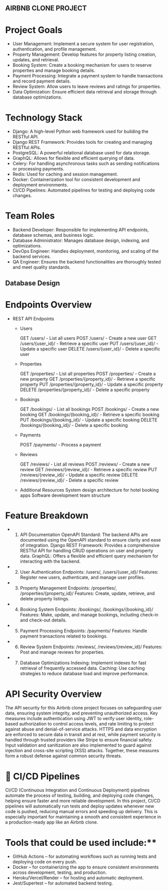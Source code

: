 ##  AIRBNB CLONE PROJECT

# Project Goals

  - User Management: Implement a secure system for user registration, authentication, and profile management.
  - Property Management: Develop features for property listing creation, updates, and retrieval.
  - Booking System: Create a booking mechanism for users to reserve properties and manage booking details.
  - Payment Processing: Integrate a payment system to handle transactions and record payment details.
  - Review System: Allow users to leave reviews and ratings for properties.
  - Data Optimization: Ensure efficient data retrieval and storage through database optimizations.

# Technology Stack
  
  - Django: A high-level Python web framework used for building the RESTful API.
  - Django REST Framework: Provides tools for creating and managing RESTful APIs.
  - PostgreSQL: A powerful relational database used for data storage.
  - GraphQL: Allows for flexible and efficient querying of data.
  - Celery: For handling asynchronous tasks such as sending notifications or processing payments.
  - Redis: Used for caching and session management.
  - Docker: Containerization tool for consistent development and deployment environments.
  - CI/CD Pipelines: Automated pipelines for testing and deploying code changes.

# Team Roles
  - Backend Developer: Responsible for implementing API endpoints, database schemas, and business logic.
  - Database Administrator: Manages database design, indexing, and optimizations.
  - DevOps Engineer: Handles deployment, monitoring, and scaling of the backend services.
  - QA Engineer: Ensures the backend functionalities are thoroughly tested and meet quality standards.

## Database Design
 
 # Endpoints Overview
  
  - REST API Endpoints
    
    - Users

        GET /users/ - List all users
        POST /users/ - Create a new user
        GET /users/{user_id}/ - Retrieve a specific user
        PUT /users/{user_id}/ - Update a specific user
        DELETE /users/{user_id}/ - Delete a specific user
    
    - Properties

        GET /properties/ - List all properties
        POST /properties/ - Create a new property
        GET /properties/{property_id}/ - Retrieve a specific property
        PUT /properties/{property_id}/ - Update a specific property
        DELETE /properties/{property_id}/ - Delete a specific property
    
    - Bookings

        GET /bookings/ - List all bookings
        POST /bookings/ - Create a new booking
        GET /bookings/{booking_id}/ - Retrieve a specific booking
        PUT /bookings/{booking_id}/ - Update a specific booking
        DELETE /bookings/{booking_id}/ - Delete a specific booking
    
    - Payments

        POST /payments/ - Process a payment
    
    - Reviews

        GET /reviews/ - List all reviews
        POST /reviews/ - Create a new review
        GET /reviews/{review_id}/ - Retrieve a specific review
        PUT /reviews/{review_id}/ - Update a specific review
        DELETE /reviews/{review_id}/ - Delete a specific review
    
    - Additional Resources
        System design architecture for hotel booking apps
        Software development team structure

# Feature Breakdown

- 1. API Documentation
    OpenAPI Standard: The backend APIs are documented using the OpenAPI standard to ensure clarity and ease of integration.
    Django REST Framework: Provides a comprehensive RESTful API for handling CRUD operations on user and property data.
    GraphQL: Offers a flexible and efficient query mechanism for interacting with the backend.

- 2. User Authentication
    Endpoints: /users/, /users/{user_id}/
    Features: Register new users, authenticate, and manage user profiles.

- 3. Property Management
    Endpoints: /properties/, /properties/{property_id}/
    Features: Create, update, retrieve, and delete property listings.
    
- 4. Booking System
    Endpoints: /bookings/, /bookings/{booking_id}/
    Features: Make, update, and manage bookings, including check-in and check-out details.
    
- 5. Payment Processing
    Endpoints: /payments/
    Features: Handle payment transactions related to bookings.
    
- 6. Review System
    Endpoints: /reviews/, /reviews/{review_id}/
    Features: Post and manage reviews for properties.
    
- 7. Database Optimizations
    Indexing: Implement indexes for fast retrieval of frequently accessed data.
    Caching: Use caching strategies to reduce database load and improve performance.

# API Security Overview
    
The API security for this Airbnb clone project focuses on safeguarding user data, ensuring system integrity, and preventing unauthorized access. Key measures include authentication using JWT to verify user identity, role-based authorization to control access levels, and rate limiting to protect against abuse and denial-of-service attacks. HTTPS and data encryption are enforced to secure data in transit and at rest, while payment security is handled through trusted providers like Stripe to ensure financial safety. Input validation and sanitization are also implemented to guard against injection and cross-site scripting (XSS) attacks. Together, these measures form a robust defense against common security threats.

# 🚀 CI/CD Pipelines

CI/CD (Continuous Integration and Continuous Deployment) pipelines automate the process of testing, building, and deploying code changes, helping ensure faster and more reliable development. In this project, CI/CD pipelines will automatically run tests and deploy updates whenever new code is pushed, reducing manual errors and speeding up delivery. This is especially important for maintaining a smooth and consistent experience in a production-ready app like an Airbnb clone.

#  Tools that could be used include:**
    
- GitHub Actions – for automating workflows such as running tests and deploying code on every push.
- Docker – for containerizing the app to ensure consistent environments across development, testing, and production.
- Heroku/Vercel/Render – for hosting and automatic deployment.
- Jest/Supertest – for automated backend testing.

